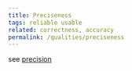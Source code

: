 ```yaml
---
title: Preciseness
tags: reliable usable
related: correctness, accuracy
permalink: /qualities/preciseness
---
```


see [precision](/qualities/precision)